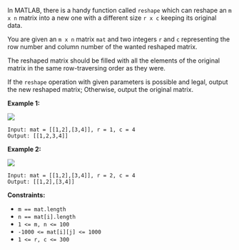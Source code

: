 In MATLAB, there is a handy function called `reshape` which can reshape an `m
x n` matrix into a new one with a different size `r x c` keeping its original
data.

You are given an `m x n` matrix `mat` and two integers `r` and `c`
representing the row number and column number of the wanted reshaped matrix.

The reshaped matrix should be filled with all the elements of the original
matrix in the same row-traversing order as they were.

If the `reshape` operation with given parameters is possible and legal, output
the new reshaped matrix; Otherwise, output the original matrix.



**Example 1:**

![](https://assets.leetcode.com/uploads/2021/04/24/reshape1-grid.jpg)

    
    
    Input: mat = [[1,2],[3,4]], r = 1, c = 4
    Output: [[1,2,3,4]]
    

**Example 2:**

![](https://assets.leetcode.com/uploads/2021/04/24/reshape2-grid.jpg)

    
    
    Input: mat = [[1,2],[3,4]], r = 2, c = 4
    Output: [[1,2],[3,4]]
    



**Constraints:**

  * `m == mat.length`
  * `n == mat[i].length`
  * `1 <= m, n <= 100`
  * `-1000 <= mat[i][j] <= 1000`
  * `1 <= r, c <= 300`

